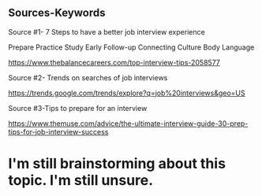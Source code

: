 ## Sources-Keywords

Source #1- 7 Steps to have a better job interview experience

Prepare
Practice
Study
Early
Follow-up
Connecting
Culture
Body Language


https://www.thebalancecareers.com/top-interview-tips-2058577


Source #2- Trends on searches of job interviews

https://trends.google.com/trends/explore?q=job%20interviews&geo=US

Source #3-Tips to prepare for an interview

https://www.themuse.com/advice/the-ultimate-interview-guide-30-prep-tips-for-job-interview-success

# I'm still brainstorming about this topic. I'm still unsure.
